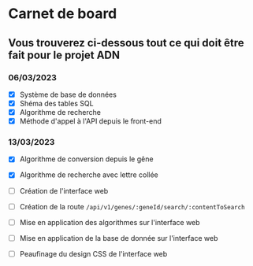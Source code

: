 # Carnet de board
## Vous trouverez ci-dessous tout ce qui doit être fait pour le projet ADN

### 06/03/2023
- [x] Système de base de données
- [x] Shéma des tables SQL
- [x] Algorithme de recherche
- [x] Méthode d'appel à l'API depuis le front-end

### 13/03/2023
- [x] Algorithme de conversion depuis le gêne
- [x] Algorithme de recherche avec lettre collée
- [ ] Création de l'interface web
- [ ] Création de la route `/api/v1/genes/:geneId/search/:contentToSearch`
- [ ] Mise en application des algorithmes sur l'interface web
- [ ] Mise en application de la base de donnée sur l'interface web 
- [ ] Peaufinage du design CSS de l'interface web

